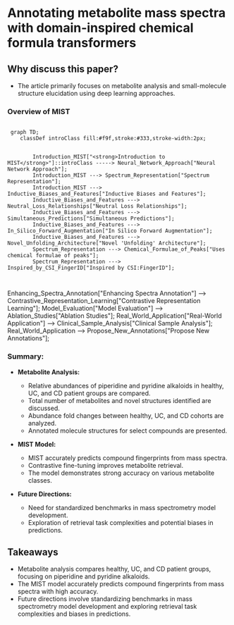 # Annotating metabolite mass spectra with domain-inspired chemical formula transformers

## Why discuss this paper?
- The article primarily focuses on metabolite analysis and small-molecule structure elucidation using deep learning approaches.
### Overview of MIST
```mermaid

 graph TD;
    classDef introClass fill:#f9f,stroke:#333,stroke-width:2px;
    
  
        Introduction_MIST["<strong>Introduction to MIST</strong>"]::introClass -----> Neural_Network_Approach["Neural Network Approach"];
        Introduction_MIST ---> Spectrum_Representation["Spectrum Representation"];
        Introduction_MIST ---> Inductive_Biases_and_Features["Inductive Biases and Features"];
        Inductive_Biases_and_Features ---> Neutral_Loss_Relationships["Neutral Loss Relationships"];
        Inductive_Biases_and_Features ---> Simultaneous_Predictions["Simultaneous Predictions"];
        Inductive_Biases_and_Features ---> In_Silico_Forward_Augmentation["In Silico Forward Augmentation"];
        Inductive_Biases_and_Features ---> Novel_Unfolding_Architecture["Novel 'Unfolding' Architecture"];
        Spectrum_Representation ---> Chemical_Formulae_of_Peaks["Uses chemical formulae of peaks"];
        Spectrum_Representation ---> Inspired_by_CSI_FingerID["Inspired by CSI:FingerID"];
    


```


Enhancing_Spectra_Annotation["Enhancing Spectra Annotation"] --> Contrastive_Representation_Learning["Contrastive Representation Learning"];
    Model_Evaluation["Model Evaluation"] --> Ablation_Studies["Ablation Studies"];
    Real_World_Application["Real-World Application"] --> Clinical_Sample_Analysis["Clinical Sample Analysis"];
    Real_World_Application --> Propose_New_Annotations["Propose New Annotations"];

### Summary:

- **Metabolite Analysis:**
  - Relative abundances of piperidine and pyridine alkaloids in healthy, UC, and CD patient groups are compared.
  - Total number of metabolites and novel structures identified are discussed.
  - Abundance fold changes between healthy, UC, and CD cohorts are analyzed.
  - Annotated molecule structures for select compounds are presented.

- **MIST Model:**
  - MIST accurately predicts compound fingerprints from mass spectra.
  - Contrastive fine-tuning improves metabolite retrieval.
  - The model demonstrates strong accuracy on various metabolite classes.

- **Future Directions:**
  - Need for standardized benchmarks in mass spectrometry model development.
  - Exploration of retrieval task complexities and potential biases in predictions.


## Takeaways
- Metabolite analysis compares healthy, UC, and CD patient groups, focusing on piperidine and pyridine alkaloids.
- The MIST model accurately predicts compound fingerprints from mass spectra with high accuracy.
- Future directions involve standardizing benchmarks in mass spectrometry model development and exploring retrieval task complexities and biases in predictions.